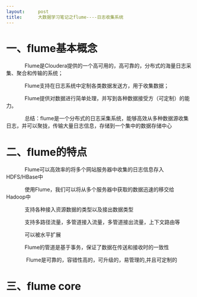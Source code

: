 ```yaml
---
layout:     post
title:      大数据学习笔记之flume----日志收集系统
---
```

<div id="article_content" class="article_content clearfix csdn-tracking-statistics" data-pid="blog" data-mod="popu_307" data-dsm="post">
								            <link rel="stylesheet" href="https://csdnimg.cn/release/phoenix/template/css/ck_htmledit_views-f76675cdea.css">
						<div class="htmledit_views" id="content_views">
                <h1>一、flume基本概念</h1>

<p style="text-indent:50px;">Flume是Cloudera提供的一个高可用的，高可靠的，分布式的海量日志采集、聚合和传输的系统；</p>

<p style="text-indent:50px;">Flume支持在日志系统中定制各类数据发送方，用于收集数据；</p>

<p style="text-indent:50px;">Flume提供对数据进行简单处理，并写到各种数据接受方（可定制）的能力。</p>

<p style="text-indent:50px;">总结：flume是一个分布式的日志采集系统，能够高效从多种数据源收集日志，并可以聚拢，传输大量日志信息，存储到一个集中的数据存储中心</p>

<h1>二、flume的特点</h1>

<p style="text-indent:50px;">Flume可以高效率的将多个网站服务器中收集的日志信息存入HDFS/HBase中</p>

<p style="text-indent:50px;">使用Flume，我们可以将从多个服务器中获取的数据迅速的移交给Hadoop中</p>

<p style="text-indent:50px;">支持各种接入资源数据的类型以及接出数据类型</p>

<p style="text-indent:50px;">支持多路径流量，多管道接入流量，多管道接出流量，上下文路由等</p>

<p style="text-indent:50px;">可以被水平扩展</p>

<p style="text-indent:50px;">Flume的管道是基于事务，保证了数据在传送和接收时的一致性</p>

<p style="text-indent:50px;"> Flume是可靠的，容错性高的，可升级的，易管理的,并且可定制的</p>

<h1>三、flume core</h1>            </div>
                </div>